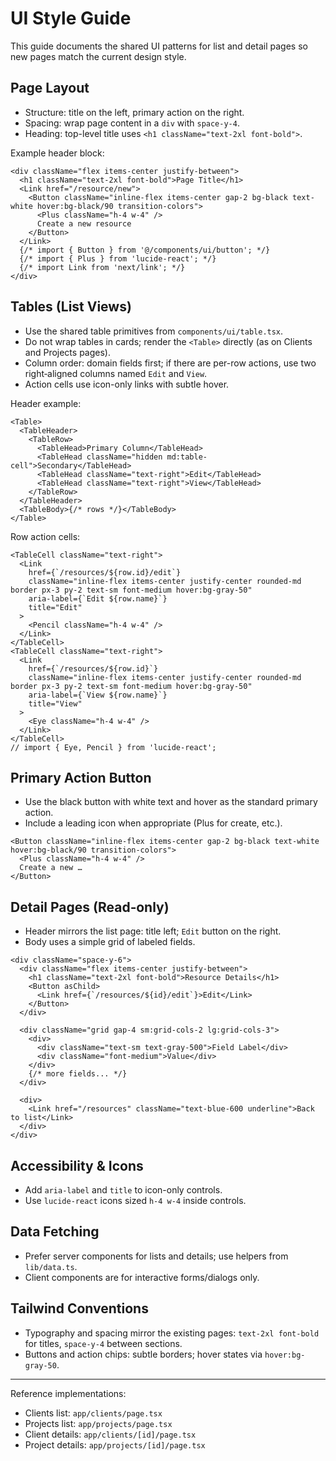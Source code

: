 # UI Style Guide

This guide documents the shared UI patterns for list and detail pages so new pages match the current design style.

## Page Layout

- Structure: title on the left, primary action on the right.
- Spacing: wrap page content in a `div` with `space-y-4`.
- Heading: top-level title uses `<h1 className="text-2xl font-bold">`.

Example header block:

```tsx
<div className="flex items-center justify-between">
  <h1 className="text-2xl font-bold">Page Title</h1>
  <Link href="/resource/new">
    <Button className="inline-flex items-center gap-2 bg-black text-white hover:bg-black/90 transition-colors">
      <Plus className="h-4 w-4" />
      Create a new resource
    </Button>
  </Link>
  {/* import { Button } from '@/components/ui/button'; */}
  {/* import { Plus } from 'lucide-react'; */}
  {/* import Link from 'next/link'; */}
</div>
```

## Tables (List Views)

- Use the shared table primitives from `components/ui/table.tsx`.
- Do not wrap tables in cards; render the `<Table>` directly (as on Clients and Projects pages).
- Column order: domain fields first; if there are per-row actions, use two right‑aligned columns named `Edit` and `View`.
- Action cells use icon-only links with subtle hover.

Header example:

```tsx
<Table>
  <TableHeader>
    <TableRow>
      <TableHead>Primary Column</TableHead>
      <TableHead className="hidden md:table-cell">Secondary</TableHead>
      <TableHead className="text-right">Edit</TableHead>
      <TableHead className="text-right">View</TableHead>
    </TableRow>
  </TableHeader>
  <TableBody>{/* rows */}</TableBody>
</Table>
```

Row action cells:

```tsx
<TableCell className="text-right">
  <Link
    href={`/resources/${row.id}/edit`}
    className="inline-flex items-center justify-center rounded-md border px-3 py-2 text-sm font-medium hover:bg-gray-50"
    aria-label={`Edit ${row.name}`}
    title="Edit"
  >
    <Pencil className="h-4 w-4" />
  </Link>
</TableCell>
<TableCell className="text-right">
  <Link
    href={`/resources/${row.id}`}
    className="inline-flex items-center justify-center rounded-md border px-3 py-2 text-sm font-medium hover:bg-gray-50"
    aria-label={`View ${row.name}`}
    title="View"
  >
    <Eye className="h-4 w-4" />
  </Link>
</TableCell>
// import { Eye, Pencil } from 'lucide-react';
```

## Primary Action Button

- Use the black button with white text and hover as the standard primary action.
- Include a leading icon when appropriate (Plus for create, etc.).

```tsx
<Button className="inline-flex items-center gap-2 bg-black text-white hover:bg-black/90 transition-colors">
  <Plus className="h-4 w-4" />
  Create a new …
</Button>
```

## Detail Pages (Read‑only)

- Header mirrors the list page: title left; `Edit` button on the right.
- Body uses a simple grid of labeled fields.

```tsx
<div className="space-y-6">
  <div className="flex items-center justify-between">
    <h1 className="text-2xl font-bold">Resource Details</h1>
    <Button asChild>
      <Link href={`/resources/${id}/edit`}>Edit</Link>
    </Button>
  </div>

  <div className="grid gap-4 sm:grid-cols-2 lg:grid-cols-3">
    <div>
      <div className="text-sm text-gray-500">Field Label</div>
      <div className="font-medium">Value</div>
    </div>
    {/* more fields... */}
  </div>

  <div>
    <Link href="/resources" className="text-blue-600 underline">Back to list</Link>
  </div>
</div>
```

## Accessibility & Icons

- Add `aria-label` and `title` to icon-only controls.
- Use `lucide-react` icons sized `h-4 w-4` inside controls.

## Data Fetching

- Prefer server components for lists and details; use helpers from `lib/data.ts`.
- Client components are for interactive forms/dialogs only.

## Tailwind Conventions

- Typography and spacing mirror the existing pages: `text-2xl font-bold` for titles, `space-y-4` between sections.
- Buttons and action chips: subtle borders; hover states via `hover:bg-gray-50`.

---

Reference implementations:
- Clients list: `app/clients/page.tsx`
- Projects list: `app/projects/page.tsx`
- Client details: `app/clients/[id]/page.tsx`
- Project details: `app/projects/[id]/page.tsx`

